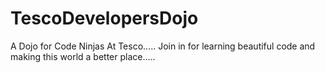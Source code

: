 # TescoDevelopersDojo
A Dojo for Code Ninjas At Tesco.....
Join in for learning beautiful code and making this world a better place.....
